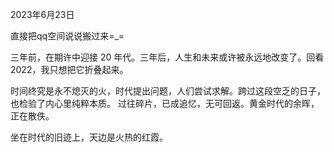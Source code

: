 2023年6月23日

直接把qq空间说说搬过来=_=

三年前，在期许中迎接 20 年代。三年后，人生和未来或许被永远地改变了。回看 2022，我只想把它折叠起来。

时间终究是永不熄灭的火，时代提出问题，人们尝试求解。跨过这段空乏的日子，也检验了内心里纯粹本质。
过往碎片，已成追忆，无可回返。黄金时代的余晖，正在散佚。

坐在时代的旧迹上，天边是火热的红霞。
